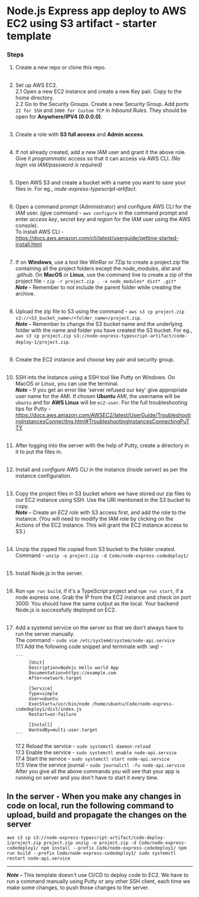 # Node.js Express app deploy to AWS EC2 using S3 artifact - starter template

### Steps

1.  Create a new repo or clone this repo.
    <br /><br />
2.  Set up AWS EC2.<br />
    2.1 Open a new EC2 instance and create a new Key pair. Copy to the home directory.<br />
    2.2 Go to the Security Groups. Create a new Security Group. Add ports `22 for SSH` and `3000 for Custom TCP` in _Inbound Rules_. They should be open for **Anywhere/IPV4 (0.0.0.0)**.<br /><br />
3.  Create a role with **S3 full access** and **Admin access**.<br /><br />
4.  If not already created, add a new IAM user and grant it the above role. Give it _programmatic_ access so that it can access via AWS CLI. _(No login via IAM/password is required)_<br /><br />
5.  Open AWS S3 and create a bucket with a name you want to save your files in. For eg., _node-express-typescript-artifact_.<br /><br />
6.  Open a command prompt (Administrator) and configure AWS CLI for the IAM user. (give command - `aws configure` in the command prompt and enter _access key_, _secret key_ and _region_ for the IAM user using the AWS console).<br />
    To install AWS CLI - https://docs.aws.amazon.com/cli/latest/userguide/getting-started-install.html<br /><br />
7.  If on **Windows**, use a tool like WinRar or 7Zip to create a project.zip file containing all the project folders except the _node_modules_, _dist_ and _.github_. On **MacOS** or **Linux**, use the command line to create a zip of the project file - `zip -r project.zip . -x node_modules* dist* .git*` <br />
    _**Note -**_ Remember to not include the parent folder while creating the archive.<br /><br />
8.  Upload the zip file to S3 using the command - `aws s3 cp project.zip s3://<S3_bucket_name>/<folder_name>/project.zip`. <br />
    _**Note -**_ Remember to change the S3 bucket name and the underlying folder with the name and folder you have created the S3 bucket. For eg., `aws s3 cp project.zip s3://node-express-typescript-artifact/code-deploy-1/project.zip`.<br /><br />
9.  Create the EC2 instance and choose key pair and security group.<br /><br />
10. SSH into the instance using a SSH tool like Putty on Windows. On MacOS or Linux, you can use the terminal.<br />
    _**Note -**_ If you get an error like 'server refused our key' give appropriate user name for the AMI. If chosen **Ubuntu** AMI, the username will be `ubuntu` and for **AWS Linux** will be `ec2-user`. For the full troubleshooting tips for Putty - https://docs.aws.amazon.com/AWSEC2/latest/UserGuide/TroubleshootingInstancesConnecting.html#TroubleshootingInstancesConnectingPuTTY<br /><br />
11. After logging into the server with the help of Putty, create a directory in it to put the files in.<br /><br />
12. Install and _configure_ AWS CLI in the instance _(inside server)_ as per the instance configuration.<br /><br />
13. Copy the project files in S3 bucket where we have stored our zip files to our EC2 instance using SSH. Use the URI mentioned in the S3 bucket to copy.<br /> _**Note -**_ Create an _EC2 role_ with S3 access first, and add the role to the instance. (You will need to modify the IAM role by clicking on the Actions of the EC2 instance. This will grant the EC2 instance access to S3.)<br /><br />
14. Unzip the zipped file copied from S3 bucket to the folder created.<br /> Command - `unzip -o project.zip -d Code/node-express-codedeploy1/`<br /><br />
15. Install Node.js in the server.<br /><br />
16. Run `npm run build`, if it's a TypeScript project and `npm run start`, if a node express one. Grab the IP from the EC2 instance and check on port 3000. You should have the same output as the local. Your backend Node.js is successfully deployed on EC2.<br /><br />
17. Add a systemd service on the server so that we don't always have to run the server manually. <br />The command - `sudo vim /etc/systemd/system/node-api.service`<br />
    17.1 Add the following code snippet and terminate with :wq! -<br />

        ```
             [Unit]
             Description=Nodejs Hello world App
             Documentation=https://example.com
             After=network.target

             [Service]
             Type=simple
             User=ubuntu
             ExecStart=/usr/bin/node /home/ubuntu/Code/node-express-codedeploy1/dist/index.js
             Restart=on-failure

             [Install]
             WantedBy=multi-user.target
        ```

    17.2 Reload the service - `sudo systemctl daemon-reload`<br />
    17.3 Enable the service - `sudo systemctl enable node-api.service`<br />
    17.4 Start the service - `sudo systemctl start node-api.service`<br />
    17.5 View the service journal - `sudo journalctl -fu node-api.service`<br />
    After you give all the above commands you will see that your app is running on server and you don't have to start it every time.

## In the server - When you make any changes in code on local, run the following command to upload, build and propagate the changes on the server

`aws s3 cp s3://node-express-typescript-artifact/code-deploy-1/project.zip project.zip unzip -o project.zip -d Code/node-express-codedeploy1/ npm install --prefix Code/node-express-codedeploy1/ npm run build --prefix Code/node-express-codedeploy1/ sudo systemctl restart node-api.service`

---

**_Note -_** This template doesn't use CI/CD to deploy code to EC2. We have to run a command manually using Putty or any other SSH client, each time we make some changes, to push those changes to the server.
